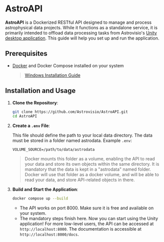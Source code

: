 # AstroAPI

**AstroAPI** is a Dockerized RESTful API designed to manage and process astrophysical data projects. While it functions as a standalone service, it is primarily intended to offload data processing tasks from Astrovisio's [Unity desktop application](https://github.com/Astrovisio/astrovisio-unity).
This guide will help you set up and run the application.

## Prerequisites

- [Docker](https://docs.docker.com/get-docker/) and Docker Compose installed on your system  
  >  [Windows Installation Guide](https://docs.docker.com/desktop/setup/install/windows-install/)

## Installation and Usage

1. **Clone the Repository**:
   ```bash
   git clone https://github.com/Astrovisio/AstroAPI.git
   cd AstroAPI
   ```
2. **Create a `.env` File**:
   
   This file should define the path to your local data directory. The data must be stored in a folder named astrodata.
   Example `.env`:
   ```
   VOLUME_SOURCE=/path/to/data/astrodata
   ```
   > Docker mounts this folder as a volume, enabling the API to read your data and store its own objects within the same directory.
   It is mandatory that the data is kept in a "astrodata" named folder. 
   Docker will use that folder as a docker volume, and will be able to read your data, and store API-related objects in there.

3. **Build and Start the Application**:

   ```bash
   docker compose up --build
   ```

   - The API works on port 8000. Make sure it is free and available on your system.
   - The mandatory steps finish here. Now you can start using the Unity application! For more low-level users, the API can be accessed at `http://localhost:8000`.
   The documentation is accessible at `http://localhost:8000/docs`.

